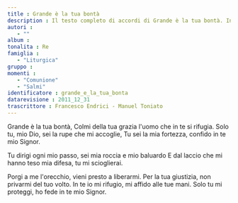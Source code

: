 ```yaml
--- 
title : Grande è la tua bontà
description : Il testo completo di accordi di Grande è la tua bontà. Inseriscila nel tuo canzoniere!
autori : 
   - ""
album : 
tonalita : Re
famiglia : 
   - "Liturgica"
gruppo : 
momenti : 
   - "Comunione"
   - "Salmi"
identificatore : grande_e_la_tua_bonta
datarevisione : 2011_12_31
trascrittore : Francesco Endrici - Manuel Toniato
--- 
```




Grande è la tua bontà, 
Colmi della tua grazia l'uomo che in te si rifugia.
Solo tu, mio Dio, sei la rupe che mi accoglie,
Tu sei la mia fortezza, confido in te mio Signor.


Tu  dirigi ogni mio passo, 
sei mia roccia e mio baluardo
E dal laccio che mi hanno teso 
mia difesa, tu mi scioglierai.


Porgi a me l'orecchio, vieni presto a liberarmi.
Per la tua giustizia, non privarmi del tuo volto.
In te io mi rifugio, mi affido alle tue mani.
Solo tu mi proteggi, ho fede in te mio Signor.


